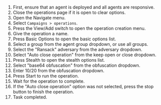 1. First, ensure that an agent is deployed and all agents are responsive.
1. Close the operations page if it is open to clear options.
1. Open the Navigate menu.
1. Select `Campaigns > operations`.
1. Press the View/Add switch to open the operation creation menu.
1. Give the operation a name.
1. Press Basic Options to open the basic options list.
1. Select a group from the agent group dropdown, or use all groups.
1. Select the "Ransack" adversary from the adversary dropdown.
1. Select "Auto close operation" from the keep open or close dropdown.
1. Press Stealth to open the stealth options list.
1. Select "base64 obfuscation" from the obfuscation dropdown.
1. Enter 10/20 from the obfuscation dropdown.
1. Press Start to run the operation.
1. Wait for the operation to complete.
1. If the "Auto close operation" option was not selected, press the stop button to finish the operation.
1. Task completed.

